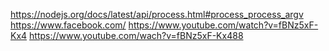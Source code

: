 https://nodejs.org/docs/latest/api/process.html#process_process_argv
https://www.facebook.com/
https://www.youtube.com/watch?v=fBNz5xF-Kx4
https://www.youtube.com/wach?v=fBNz5xF-Kx488